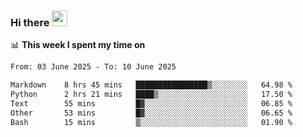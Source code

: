 ### Hi there <a href="https://www.gautamkrishnar.com/"><img src="https://media.giphy.com/media/hvRJCLFzcasrR4ia7z/giphy.gif" width="25px"></a>

📊 **This week I spent my time on**

<!--START_SECTION:waka-->

```txt
From: 03 June 2025 - To: 10 June 2025

Markdown    8 hrs 45 mins   ████████████████▒░░░░░░░░   64.98 %
Python      2 hrs 21 mins   ████▒░░░░░░░░░░░░░░░░░░░░   17.50 %
Text        55 mins         █▓░░░░░░░░░░░░░░░░░░░░░░░   06.85 %
Other       53 mins         █▓░░░░░░░░░░░░░░░░░░░░░░░   06.65 %
Bash        15 mins         ▒░░░░░░░░░░░░░░░░░░░░░░░░   01.90 %
```

<!--END_SECTION:waka-->
